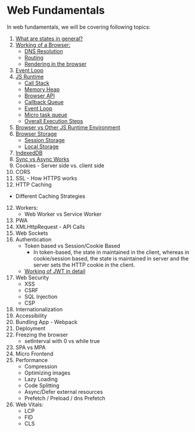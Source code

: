 # Web Fundamentals

In web fundamentals, we will be covering following topics:

1. [What are states in general?](https://github.com/ishwarrimal/frontend-interview-preps/tree/main/Web%20Fundamentals/Basics#what-are-states)
2. [Working of a Browser:](https://github.com/ishwarrimal/frontend-interview-preps/tree/main/Web%20Fundamentals/Basics#working-of-a-browser)
   - [DNS Resolution](https://github.com/ishwarrimal/frontend-interview-preps/tree/main/Web%20Fundamentals/Basics#dns-resolution)
   - [Routing](https://github.com/ishwarrimal/frontend-interview-preps/tree/main/Web%20Fundamentals/Basics#routing)
   - [Rendering in the browser](https://github.com/ishwarrimal/frontend-interview-preps/tree/main/Web%20Fundamentals/Basics#rendering-in-the-browser)
3. [Event Loop](https://github.com/ishwarrimal/frontend-interview-preps/tree/main/Web%20Fundamentals/Basics#event-loop)
4. [JS Runtime](https://github.com/ishwarrimal/frontend-interview-preps/tree/main/Web%20Fundamentals/Basics#javascript-runtime)
   - [Call Stack](https://github.com/ishwarrimal/frontend-interview-preps/tree/main/Web%20Fundamentals/Basics#callstack)
   - [Memory Heap](https://github.com/ishwarrimal/frontend-interview-preps/tree/main/Web%20Fundamentals/Basics#memory-heap)
   - [Browser API](https://github.com/ishwarrimal/frontend-interview-preps/tree/main/Web%20Fundamentals/Basics#web-api)
   - [Callback Queue](https://github.com/ishwarrimal/frontend-interview-preps/tree/main/Web%20Fundamentals/Basics#callback-queue)
   - [Event Loop](https://github.com/ishwarrimal/frontend-interview-preps/tree/main/Web%20Fundamentals/Basics#event-loop-1)
   - [Micro task queue](https://github.com/ishwarrimal/frontend-interview-preps/tree/main/Web%20Fundamentals/Basics#micro-task-queue)
   - [Overall Execution Steps](https://github.com/ishwarrimal/frontend-interview-preps/tree/main/Web%20Fundamentals/Basics#overall-execution-steps)
5. [Browser vs Other JS Runtime Environment](https://github.com/ishwarrimal/frontend-interview-preps/tree/main/Web%20Fundamentals/Basics#browser-vs-other-js-runtime-environment)
6. [Browser Storage](https://github.com/ishwarrimal/frontend-interview-preps/tree/main/Web%20Fundamentals/Basics#browser-storages)
   - [Session Storage](https://github.com/ishwarrimal/frontend-interview-preps/tree/main/Web%20Fundamentals/Basics#session-storage)
   - [Local Storage](https://github.com/ishwarrimal/frontend-interview-preps/tree/main/Web%20Fundamentals/Basics#local-storage)
7. [IndexedDB](https://github.com/ishwarrimal/frontend-interview-preps/tree/main/Web%20Fundamentals/Basics#indexeddb)
8. [Sync vs Async Works](https://github.com/ishwarrimal/frontend-interview-preps/tree/main/Web%20Fundamentals/Basics#sync-vs-async-works)
9. Cookies - Server side vs. client side
10. CORS
11. SSL - How HTTPS works
12. HTTP Caching

- Different Caching Strategies

12. Workers:
    - Web Worker vs Service Worker
13. PWA
14. XMLHttpRequest - API Calls
15. Web Sockets
16. Authentication
    - Token based vs Session/Cookie Based
      - In token-based, the state in maintained in the client, whereas in cookie/session based, the state is maintained in server and the server sets the HTTP cookie in the client.
    - [Working of JWT in detail](https://github.com/ishwarrimal/frontend-interview-preps/tree/main/Web%20Fundamentals/Basics#jwt-based-authentication)
17. Web Security
    - XSS
    - CSRF
    - SQL Injection
    - CSP
18. Internationalization
19. Accessibility
20. Bundling App - Webpack
21. Deployment
22. Freezing the browser
    - setInterval with 0 vs while true
23. SPA vs MPA
24. Micro Frontend
25. Performance
    - Compression
    - Optimizing images
    - Lazy Loading
    - Code Splitting
    - Async/Defer external resources
    - Prefetch / Preload / dns Prefetch
26. Web Vitals:
    - LCP
    - FID
    - CLS
